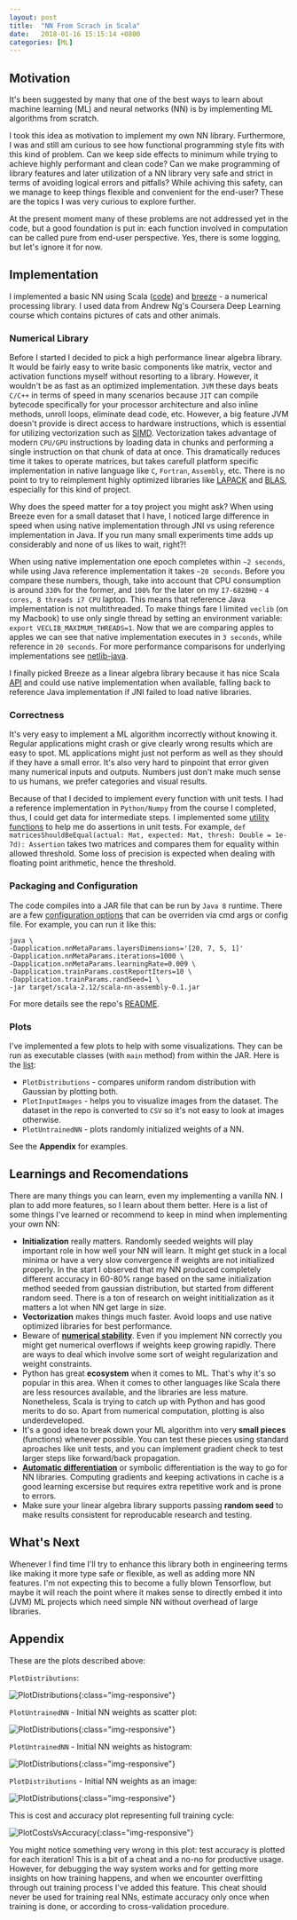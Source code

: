 ```yaml
---
layout: post
title:  "NN From Scrach in Scala"
date:   2018-01-16 15:15:14 +0800
categories: [ML]
---
```

## Motivation
It's been suggested by many that one of the best ways to learn about machine learning (ML) and neural networks (NN) is by implementing ML algorithms from scratch.

I took this idea as motivation to implement my own NN library. Furthermore, I was and still am curious to see how functional programming style fits with this kind of problem. Can we keep side effects to minimum while trying to achieve highly performant and clean code? Can we make programming of library features and later utilization of a NN library very safe and strict in terms of avoiding logical errors and pitfalls? While achiving this safety, can we manage to keep things flexible and convenient for the end-user? These are the topics I was very curious to explore further.

At the present moment many of these problems are not addressed yet in the code, but a good foundation is put in: each function involved in computation can be called pure from end-user perspective. Yes, there is some logging, but let's ignore it for now.

## Implementation
I implemented a basic NN using Scala ([code](https://github.com/izmailoff/scala-nn)) and [breeze](https://github.com/scalanlp/breeze) - a numerical processing library. I used data from Andrew Ng's Coursera Deep Learning course which contains pictures of cats and other animals.

### Numerical Library
Before I started I decided to pick a high performance linear algebra library. It would be fairly easy to write basic components like matrix, vector and activation functions myself without resorting to a library. However, it wouldn't be as fast as an optimized implementation. `JVM` these days beats `C/C++` in terms of speed in many scenarios because `JIT` can compile bytecode specifically for your processor architecture and also inline methods, unroll loops, eliminate dead code, etc. However, a big feature JVM doesn't provide is direct access to hardware instructions, which is essential for utilizing vectorization such as [SIMD](https://en.wikipedia.org/wiki/SIMD). Vectorization takes advantage of modern `CPU/GPU` instructions by loading data in chunks and performing a single instruction on that chunk of data at once. This dramatically reduces time it takes to operate matrices, but takes carefull platform specific implementation in native language like `C`, `Fortran`, `Assembly`, etc. There is no point to try to reimplement highly optimized libraries like [LAPACK](https://en.wikipedia.org/wiki/LAPACK) and [BLAS](https://en.wikipedia.org/wiki/LAPACK), especially for this kind of project.

Why does the speed matter for a toy project you might ask? When using Breeze even for a small dataset that I have, I noticed large difference in speed when using native implementation through JNI vs using reference implementation in Java. If you run many small experiments time adds up considerably and none of us likes to wait, right?! 

When using native implementation one epoch completes within `~2 seconds`, while using Java reference implementation it takes `~20 seconds`. Before you compare these numbers, though, take into account that CPU consumption is around `330%` for the former, and `100%` for the later on my `I7-6820HQ` - `4 cores, 8 threads i7 CPU` laptop. This means that reference Java implementation is not multithreaded. To make things fare I limited `veclib` (on my Macbook) to use only single thread by setting an environment variable: `export VECLIB_MAXIMUM_THREADS=1`. Now that we are comparing apples to apples we can see that native implementation executes in `3 seconds`, while reference in `20 seconds`. For more performance comparisons for underlying implementations see [netlib-java](https://github.com/fommil/netlib-java).

I finally picked Breeze as a linear algebra library because it has nice Scala [API](https://github.com/scalanlp/breeze/wiki/Linear-Algebra-Cheat-Sheet) and could use native implementation when available, falling back to reference Java implementation if JNI failed to load native libraries.

### Correctness
It's very easy to implement a ML algorithm incorrectly without knowing it. Regular applications might crash or give clearly wrong results which are easy to spot. ML applications might just not perform as well as they should if they have a small error. It's also very hard to pinpoint that error given many numerical inputs and outputs. Numbers just don't make much sense to us humans, we prefer categories and visual results.

Because of that I decided to implement every function with unit tests. I had a reference implementation in `Python/Numpy` from the course I completed, thus, I could get data for intermediate steps. I implemented some [utility functions](https://github.com/izmailoff/scala-nn/blob/master/src/test/scala/sml/helpers/TestHelpers.scala) to help me do assertions in unit tests. For example, `def matricesShouldBeEqual(actual: Mat, expected: Mat, thresh: Double = 1e-7d): Assertion` takes two matrices and compares them for equality within allowed threshold. Some loss of precision is expected when dealing with floating point arithmetic, hence the threshold.

### Packaging and Configuration
The code compiles into a JAR file that can be run by `Java 8` runtime. There are a few [configuration options](https://github.com/izmailoff/scala-nn/blob/master/src/main/resources/reference.conf) that can be overriden via cmd args or config file. For example, you can run it like this:

    java \
    -Dapplication.nnMetaParams.layersDimensions='[20, 7, 5, 1]'
    -Dapplication.nnMetaParams.iterations=1000 \
    -Dapplication.nnMetaParams.learningRate=0.009 \
    -Dapplication.trainParams.costReportIters=10 \
    -Dapplication.trainParams.randSeed=1 \
    -jar target/scala-2.12/scala-nn-assembly-0.1.jar

For more details see the repo's [README](https://github.com/izmailoff/scala-nn).

### Plots
I've implemented a few plots to help with some visualizations. They can be run as executable classes (with `main` method) from within the JAR. Here is the [list](https://github.com/izmailoff/scala-nn/tree/master/src/main/scala/sml/examples):

* `PlotDistributions` - compares uniform random distribution with Gaussian by plotting both.
* `PlotInputImages` - helps you to visualize images from the dataset. The dataset in the repo is converted to `CSV` so it's not easy to look at images otherwise.
* `PlotUntrainedNN` - plots randomly initialized weights of a NN.

See the **Appendix** for examples.

## Learnings and Recomendations
There are many things you can learn, even my implementing a vanilla NN. I plan to add more features, so I learn about them better. Here is a list of some things I've learned or recommend to keep in mind when implementing your own NN:

* **Initialization** really matters. Randomly seeded weights will play important role in how well your NN will learn. It might get stuck in a local minima or have a very slow convergence if weights are not initialized properly. In the start I observed that my NN produced completely different accuracy in 60-80% range based on the same initialization method seeded from gaussian distribution, but started from different random seed. There is a ton of research on weight inititialization as it matters a lot when NN get large in size.
* **Vectorization** makes things much faster. Avoid loops and use native optimized libraries for best performance.
* Beware of **[numerical stability](https://en.wikipedia.org/wiki/Numerical_stability)**. Even if you implement NN correctly you might get numerical overflows if weights keep growing rapidly. There are ways to deal which involve some sort of weight regularization and weight constraints.
* Python has great **ecosystem** when it comes to ML. That's why it's so popular in this area. When it comes to other languages like Scala there are less resources available, and the libraries are less mature. Nonetheless, Scala is trying to catch up with Python and has good merits to do so. Apart from numerical computation, plotting is also underdeveloped.
* It's a good idea to break down your ML algorithm into very **small pieces** (functions) whenever possible. You can test these pieces using standard aproaches like unit tests, and you can implement gradient check to test larger steps like forward/back propagation.
* **[Automatic differentiation](https://en.wikipedia.org/wiki/Automatic_differentiation)** or symbolic differentiation is the way to go for NN libraries. Computing gradients and keeping activations in cache is a good learning excersise but requires extra repetitive work and is prone to errors.
* Make sure your linear algebra library supports passing **random seed** to make results consistent for reproducable research and testing.


## What's Next
Whenever I find time I'll try to enhance this library both in engineering terms like making it more type safe or flexible, as well as adding more NN features. I'm not expecting this to become a fully blown Tensorflow, but maybe it will reach the point where it makes sense to directly embed it into (JVM) ML projects which need simple NN without overhead of large libraries.

## Appendix
These are the plots described above:

`PlotDistributions`:

![PlotDistributions](/assets/scala_nn/distributions.png){:class="img-responsive"}

`PlotUntrainedNN` - Initial NN weights as scatter plot:

![PlotDistributions](/assets/scala_nn/nn_params_1.png){:class="img-responsive"}


`PlotUntrainedNN` - Initial NN weights as histogram:

![PlotDistributions](/assets/scala_nn/nn_params_2.png){:class="img-responsive"}

`PlotDistributions` - Initial NN weights as an image:

![PlotDistributions](/assets/scala_nn/nn_params_3.png){:class="img-responsive"}

This is cost and accuracy plot representing full training cycle:

![PlotCostsVsAccuracy](/assets/scala_nn/cost_and_accuracy.png){:class="img-responsive"}

You might notice something very wrong in this plot: test accuracy is plotted for each iteration! This is a bit of a cheat and a no-no for productive usage. However, for debugging the way system works and for getting more insights on how training happens, and when we encounter overfitting through out training process I've added this feature. This cheat should never be used for training real NNs, estimate accuracy only once when training is done, or according to cross-validation procedure.



